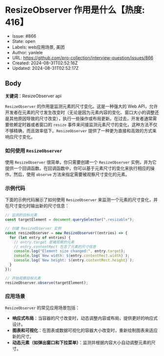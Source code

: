 # ResizeObserver 作用是什么【热度: 416】

- Issue: #866
- State: open
- Labels: web应用场景, 美团
- Author: yanlele
- URL: https://github.com/pro-collection/interview-question/issues/866
- Created: 2024-08-31T02:52:16Z
- Updated: 2024-08-31T02:52:17Z

## Body

**关键词**：ResizeObserver api

`ResizeObserver` 的作用是监测元素的尺寸变化。这是一种强大的 Web API，允许开发者在元素的尺寸发生改变时（无论是因为元素内容的变化、窗口大小的调整还是其他原因导致的尺寸改变），执行一些操作或布局更新。在过去，开发者通常需要依赖定时器或者窗口的 `resize` 事件来间接监测元素尺寸的变化，这种方法不仅不够精确，而且效率低下。`ResizeObserver` 提供了一种更为直接和高效的方式来响应尺寸变化。

### 如何使用 `ResizeObserver`

使用 `ResizeObserver` 很简单，你只需要创建一个 `ResizeObserver` 实例，并为它提供一个回调函数。在回调函数中，你可以基于元素尺寸的变化来执行相应的操作。然后，使用 `observe` 方法来指定需要被观察尺寸变化的元素。

### 示例代码

下面的示例代码展示了如何使用 `ResizeObserver` 来监测一个元素的尺寸变化，并在尺寸变化时输出新的尺寸信息：

```javascript
// 监测的目标元素
const targetElement = document.querySelector(".resizable");

// 创建 ResizeObserver 实例
const resizeObserver = new ResizeObserver((entries) => {
  for (let entry of entries) {
    // entry.target 是被观察的元素
    // entry.contentRect 包含了元素的尺寸信息
    console.log("Element size changed:", entry.target);
    console.log(`New width: ${entry.contentRect.width}`);
    console.log(`New height: ${entry.contentRect.height}`);
  }
});

// 开始观察目标元素
resizeObserver.observe(targetElement);
```

### 应用场景

`ResizeObserver` 的常见应用场景包括：

- **响应式布局**：当容器的尺寸改变时，动态调整内容或布局，提供更好的响应式设计。
- **图表和可视化**：在图表或数据可视化的容器大小改变时，重新绘制图表来适应新的尺寸。
- **动态元素（如弹出窗口和下拉菜单）**：监测并根据内容大小自动调整元素的尺寸。

